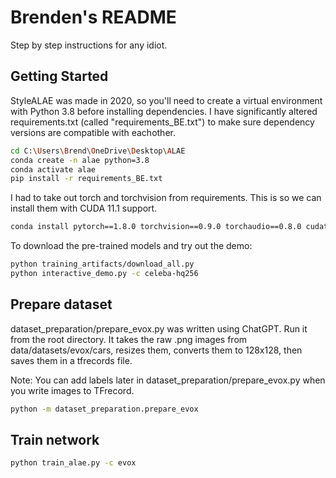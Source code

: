 # Brenden's README

Step by step instructions for any idiot.

## Getting Started

StyleALAE was made in 2020, so you'll need to create a virtual environment with Python 3.8 before installing dependencies.
I have significantly altered requirements.txt (called "requirements_BE.txt") to make sure dependency versions are compatible with eachother.

```bash
cd C:\Users\Brend\OneDrive\Desktop\ALAE
conda create -n alae python=3.8
conda activate alae
pip install -r requirements_BE.txt
```

I had to take out torch and torchvision from requirements. This is so we can install them with CUDA 11.1 support.

```bash
conda install pytorch==1.8.0 torchvision==0.9.0 torchaudio==0.8.0 cudatoolkit=11.1 -c pytorch -c conda-forge
```

To download the pre-trained models and try out the demo:

```bash
python training_artifacts/download_all.py
python interactive_demo.py -c celeba-hq256
```


## Prepare dataset

dataset_preparation/prepare_evox.py was written using ChatGPT. Run it from the root directory. It takes the raw .png images from data/datasets/evox/cars, resizes them, converts them to 128x128, then saves them in a tfrecords file.

Note: You can add labels later in dataset_preparation/prepare_evox.py when you write images to TFrecord.

```bash
python -m dataset_preparation.prepare_evox
```


## Train network

```bash
python train_alae.py -c evox
```